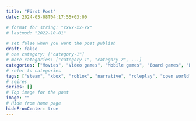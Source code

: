 ```yaml
---
title: "First Post"
date: 2024-05-08T04:17:55+03:00

# format for string: "xxxx-xx-xx"
# lastmod: "2022-10-01"

# set false when you want the post publish
draft: false
# one category: ["category-1"]
# more categories: ["category-1", "category-2", ...]
categories: ["Movies", "Video games", "Mobile games", "Board games", "Books", "Horror", "Thriller", "Detective", "Sci-fi", "Fantasy", "Comedy", "Cyberpunk", "Stonepunk", "Sandalpunk", "Middlepunk", "Dungeonpunk", "Plaguepunk", "Swordpunk", "Clockpunk", "Steampunk", "Gaslight Romance", "Boilerpunk", "Mannerpunk", "Teslapunk", "Western steampunk", "Nerfpunk", "Dieselpunk", "Decopunk", "Flapperpunk", "Raygun Gothic", "Atompunk", "Cassete futurism", "Nowpunk", "Biopunk", "Nanopunk", "Postcyberpunk", "Greenpunk", "Cyberprep", "Birchpunk", "Liberpunk", "Salvagepunk", "Dreampunk", "Mythpunk", "Stitchpunk", "Elfpunk", "Manapunk", "Skypunk", "Oceanpunk", "Woodpunk", "Silkpunk", "Witpunk", "Carniepunk", "Splatterpunk", "Tsarpunk", "Gibridpunk", "Multyversepunk"]
# refer to categories
tags: ["steam", "xbox", "roblox", "narrative", "roleplay", "open world", "mystic", "poison", "folklore", "madness", "mythology", "necro fetishism", "militarism", "faith", "houses of sorrow", "edgar allan poe", "oscar wilde", "lovecraft"]
# seires
series: []
# Top image for the post
image: ""
# Hide from home page
hideFromCenter: true
---
```


<!--more-->